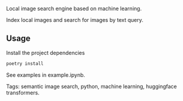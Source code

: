 Local image search engine based on machine learning.

Index local images and search for images by text query.

## Usage
Install the project dependencies
```sh
poetry install
```

See examples in example.ipynb.

Tags: semantic image search, python, machine learning, huggingface transformers.
